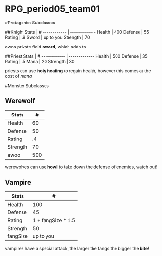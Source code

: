 # RPG_period05_team01

#Protagonist Subclasses

##Knight
Stats | #
------------ | -------------
Health | 400
Defense | 55
Rating | .9
Sword | up to you
Strength | 70

owns private field **sword**, which adds to 

##Priest
Stats | #
------------ | -------------
Health | 500
Defense | 35
Rating | .5
Mana | 20
Strength | 30

priests can use **holy healing** to regain health, however this comes at the cost of *mana*



#Monster Subclasses

## Werewolf
Stats | #
------------ | -------------
Health | 60
Defense | 50
Rating | .4
Strength | 70
awoo | 500

werewolves can use **howl** to take down the defense of enemies, watch out!

## Vampire

Stats | #
------------ | -------------
Health | 100
Defense | 45
Rating | 1 + fangSize * 1.5
Strength | 50
fangSize | up to you

vampires have a special attack, the larger the fangs the bigger the **bite**!






